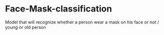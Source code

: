 # Face-Mask-classification
Model that will recognize whether a person wear a mask on his face or not / young or old person
